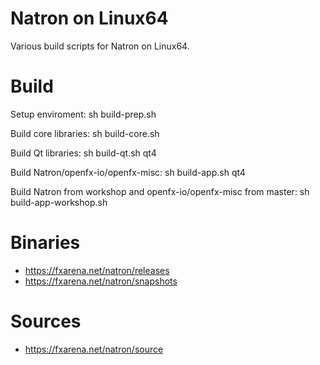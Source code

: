 Natron on Linux64
=================

Various build scripts for Natron on Linux64.

Build
=====

Setup enviroment:
sh build-prep.sh

Build core libraries:
sh build-core.sh

Build Qt libraries:
sh build-qt.sh qt4

Build Natron/openfx-io/openfx-misc:
sh build-app.sh qt4

Build Natron from workshop and openfx-io/openfx-misc from master:
sh build-app-workshop.sh 

Binaries
========

 * https://fxarena.net/natron/releases
 * https://fxarena.net/natron/snapshots

Sources
=======

 * https://fxarena.net/natron/source

